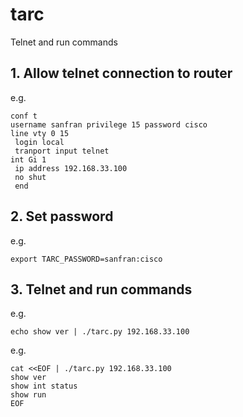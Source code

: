 # tarc
Telnet and run commands

## 1. Allow telnet connection to router

e.g.
```
conf t
username sanfran privilege 15 password cisco
line vty 0 15
 login local
 tranport input telnet
int Gi 1
 ip address 192.168.33.100
 no shut
 end
```

## 2. Set password

e.g.
```
export TARC_PASSWORD=sanfran:cisco
```

## 3. Telnet and run commands

e.g.
```
echo show ver | ./tarc.py 192.168.33.100
```

e.g.
```
cat <<EOF | ./tarc.py 192.168.33.100
show ver
show int status
show run
EOF
```

